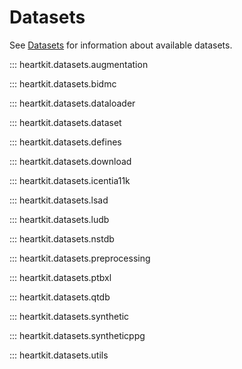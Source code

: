# Datasets

See [Datasets](../datasets/index.md) for information about available datasets.

::: heartkit.datasets.augmentation

::: heartkit.datasets.bidmc

::: heartkit.datasets.dataloader

::: heartkit.datasets.dataset

::: heartkit.datasets.defines

::: heartkit.datasets.download

::: heartkit.datasets.icentia11k

::: heartkit.datasets.lsad

::: heartkit.datasets.ludb

::: heartkit.datasets.nstdb

::: heartkit.datasets.preprocessing

::: heartkit.datasets.ptbxl

::: heartkit.datasets.qtdb

::: heartkit.datasets.synthetic

::: heartkit.datasets.syntheticppg

::: heartkit.datasets.utils
